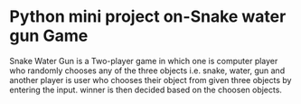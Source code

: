 # Python mini project on-Snake water gun Game
Snake Water Gun is a Two-player game in which one is computer player who randomly chooses any of the three objects i.e. snake, water, gun  and another player is user who chooses their object from given three objects by entering the input. winner is then decided based on the choosen objects.
